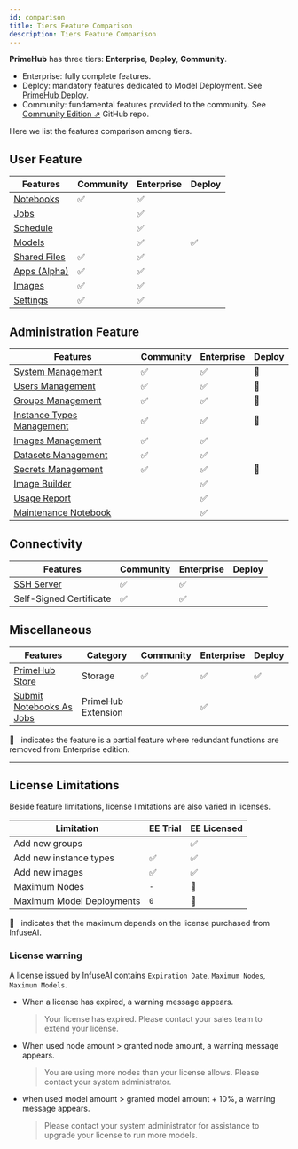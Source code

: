 ```yaml
---
id: comparison
title: Tiers Feature Comparison
description: Tiers Feature Comparison
---
```



**PrimeHub** has three tiers: **Enterprise**, **Deploy**, **Community**.

+ <span class="ee-only">Enterprise</span>: fully complete features.
+ <span class="deploy-only">Deploy</span>: mandatory features dedicated to Model Deployment. See [PrimeHub Deploy](deploy-index).
+ <span class="ce-only">Community</span>: fundamental features provided to the community. See [Community Edition &neArr;](https://github.com/InfuseAI/primehub) GitHub repo.

Here we list the features comparison among tiers.

## User Feature

| Features |  <span class="ce-only">Community</span> | <span class="ee-only">Enterprise</span> |<span class="deploy-only">Deploy</span> |
|----------|-----------|------------------------------------------|----------------------------------------|
| [Notebooks](quickstart/launch-project)| ✅️ | ✅️ ||
| [Jobs](job-submission-feature) |  | ✅️ ||
| [Schedule](job-scheduling-feature) |  | ✅️ ||
| [Models](model-deployment-feature) |  | ✅️ | ✅️ |
| [Shared Files](shared-files) | ✅️ | ✅️ ||
| [Apps (Alpha)](primehub-app) | ✅️ | ✅️ ||
| [Images](group-image) | ✅️ | ✅️ ||
| [Settings](group-setting) | ✅️ | ✅️ ||

## Administration Feature

| Features | <span class="ce-only">Community</span> | <span class="ee-only">Enterprise</span> | <span class="deploy-only">Deploy</span> |
|----------|-----------|-----------------------------------------|--------|
| [System Management](guide_manual/admin-system)  | ✅️ | ✅️ | 🔵 |
| [Users Management](guide_manual/admin-user)    | ✅️ | ✅️ | 🔵|
| [Groups Management](guide_manual/admin-group)   | ✅️ | ✅️ | 🔵 |
| [Instance Types Management](guide_manual/admin-instancetype)  | ✅️ | ✅️ |🔵 |
| [Images Management](guide_manual/admin-image) | ✅️ | ✅️ ||
| [Datasets Management](guide_manual/admin-dataset)  | ✅️ | ✅️ ||
| [Secrets Management](guide_manual/admin-secret) | ✅️ | ✅️ |🔵  |
| [Image Builder](guide_manual/admin-build-image)  |  | ✅️ ||
| [Usage Report](guide_manual/admin-report)  |  | ✅️ ||
| [Maintenance Notebook](maintenance) |  | ✅️ ||


## Connectivity

| Features | <span class="ce-only">Community</span> | <span class="ee-only">Enterprise</span> |<span class="deploy-only">Deploy</span> |
|----------|-----------|-----------------------------------------|----------------------------------------|
| [SSH Server](guide_manual/ssh-config)| ✅️ | ✅️ ||
| Self-Signed Certificate| ✅️ | ✅️ ||


## Miscellaneous

| Features | Category  | <span class="ce-only">Community</span> | <span class="ee-only">Enterprise</span> |<span class="deploy-only">Deploy</span> |
|----------|-----------|-----------|-----------------------------------------|----------------------------------------|
| [PrimeHub Store](design/primehub-store)| Storage| ✅️ | ✅️ | ✅️ |
| [Submit Notebooks As Jobs](ph-notebook-extension)  | PrimeHub Extension |  | ✅️ ||


🔵  &NonBreakingSpace; indicates the feature is a partial feature where redundant functions are removed from Enterprise edition.

---

## License Limitations

Beside feature limitations, license limitations are also varied in licenses.

| Limitation | EE Trial |  EE Licensed |
|------------|----------|------|
| Add new groups|| ✅️ |
| Add new instance types| ✅️ | ✅️ |
| Add new images| ✅️ | ✅️ |
| Maximum Nodes|`-`|🌟|
| Maximum Model Deployments|`0`|🌟|

🌟  &NonBreakingSpace; indicates that the maximum depends on the license purchased from InfuseAI.


### License warning

A license issued by InfuseAI contains `Expiration Date`, `Maximum Nodes`, `Maximum Models`.

+ When a license has expired, a warning message appears.

  >Your license has expired. Please contact your sales team to extend your license.

+ When used node amount > granted node amount, a warning message appears.

  > You are using more nodes than your license allows. Please contact your system administrator.

+ when used model amount > granted model amount + 10%, a warning message appears.

  >Please contact your system administrator for assistance to upgrade your license to run more models.